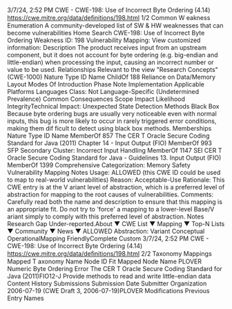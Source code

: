 3/7/24, 2:52 PM CWE - CWE-198: Use of Incorrect Byte Ordering (4.14)
https://cwe.mitre.org/data/deﬁnitions/198.html 1/2
Common W eakness Enumeration
A community-developed list of SW & HW weaknesses that can become
vulnerabilities
Home Search
CWE-198: Use of Incorrect Byte Ordering
Weakness ID: 198
Vulnerability Mapping: 
View customized information:
 Description
The product receives input from an upstream component, but it does not account for byte ordering (e.g. big-endian and little-endian)
when processing the input, causing an incorrect number or value to be used.
 Relationships
 Relevant to the view "Research Concepts" (CWE-1000)
Nature Type ID Name
ChildOf 188 Reliance on Data/Memory Layout
 Modes Of Introduction
Phase Note
Implementation
 Applicable Platforms
Languages
Class: Not Language-Specific (Undetermined Prevalence)
 Common Consequences
Scope Impact Likelihood
IntegrityTechnical Impact: Unexpected State
 Detection Methods
Black Box
Because byte ordering bugs are usually very noticeable even with normal inputs, this bug is more likely to occur in rarely
triggered error conditions, making them dif ficult to detect using black box methods.
 Memberships
Nature Type ID Name
MemberOf 857 The CER T Oracle Secure Coding Standard for Java (2011) Chapter 14 - Input Output (FIO)
MemberOf 993 SFP Secondary Cluster: Incorrect Input Handling
MemberOf 1147 SEI CER T Oracle Secure Coding Standard for Java - Guidelines 13. Input Output (FIO)
MemberOf 1399 Comprehensive Categorization: Memory Safety
 Vulnerability Mapping Notes
Usage: ALLOWED (this CWE ID could be used to map to real-world vulnerabilities)
Reason: Acceptable-Use
Rationale:
This CWE entry is at the V ariant level of abstraction, which is a preferred level of abstraction for mapping to the root causes of
vulnerabilities.
Comments:
Carefully read both the name and description to ensure that this mapping is an appropriate fit. Do not try to 'force' a mapping to a
lower-level Base/V ariant simply to comply with this preferred level of abstraction.
 Notes
Research Gap
Under-reported.About ▼ CWE List ▼ Mapping ▼ Top-N Lists ▼ Community ▼ News ▼
ALLOWED
Abstraction: Variant
Conceptual OperationalMapping
FriendlyComplete Custom
3/7/24, 2:52 PM CWE - CWE-198: Use of Incorrect Byte Ordering (4.14)
https://cwe.mitre.org/data/deﬁnitions/198.html 2/2
 Taxonomy Mappings
Mapped T axonomy Name Node ID Fit Mapped Node Name
PLOVER Numeric Byte Ordering Error
The CER T Oracle Secure
Coding Standard for Java
(2011)FIO12-J Provide methods to read and write little-endian data
 Content History
 Submissions
Submission Date Submitter Organization
2006-07-19
(CWE Draft 3, 2006-07-19)PLOVER
 Modifications
 Previous Entry Names